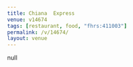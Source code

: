 ```yaml
---
title: Chiana  Express
venue: v14674
tags: [restaurant, food, "fhrs:411003"]
permalink: /v/14674/
layout: venue
---
```

null
